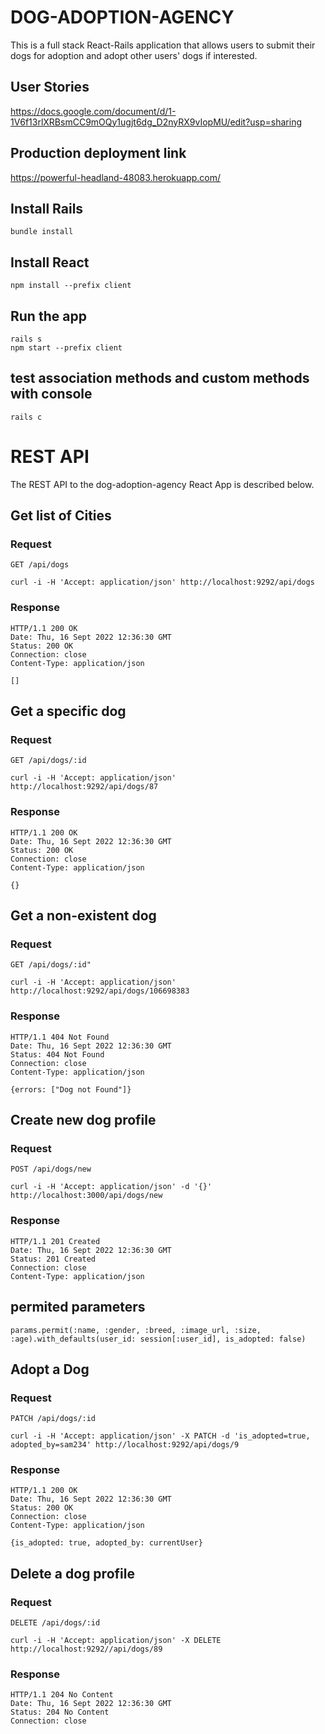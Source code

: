 # DOG-ADOPTION-AGENCY

This is a full stack React-Rails application that allows users to submit their dogs
for adoption and adopt other users' dogs if interested.

## User Stories
https://docs.google.com/document/d/1-1V6f13rlXRBsmCC9mOQy1ugjt6dg_D2nyRX9vIopMU/edit?usp=sharing

## Production deployment link
https://powerful-headland-48083.herokuapp.com/

## Install Rails

    bundle install

## Install React

    npm install --prefix client

## Run the app

    rails s
    npm start --prefix client


## test association methods and custom methods with console

    rails c

# REST API

The REST API to the dog-adoption-agency React App is described below.

## Get list of Cities

### Request

`GET /api/dogs`

    curl -i -H 'Accept: application/json' http://localhost:9292/api/dogs

### Response

    HTTP/1.1 200 OK
    Date: Thu, 16 Sept 2022 12:36:30 GMT
    Status: 200 OK
    Connection: close
    Content-Type: application/json

    []

## Get a specific dog

### Request

`GET /api/dogs/:id`

    curl -i -H 'Accept: application/json' http://localhost:9292/api/dogs/87

### Response

    HTTP/1.1 200 OK
    Date: Thu, 16 Sept 2022 12:36:30 GMT
    Status: 200 OK
    Connection: close
    Content-Type: application/json

    {}

## Get a non-existent dog

### Request

`GET /api/dogs/:id"`

    curl -i -H 'Accept: application/json' http://localhost:9292/api/dogs/106698383

### Response

    HTTP/1.1 404 Not Found
    Date: Thu, 16 Sept 2022 12:36:30 GMT
    Status: 404 Not Found
    Connection: close
    Content-Type: application/json

    {errors: ["Dog not Found"]}

## Create new dog profile

### Request

`POST /api/dogs/new`

    curl -i -H 'Accept: application/json' -d '{}' http://localhost:3000/api/dogs/new

### Response

    HTTP/1.1 201 Created
    Date: Thu, 16 Sept 2022 12:36:30 GMT
    Status: 201 Created
    Connection: close
    Content-Type: application/json

## permited parameters
    params.permit(:name, :gender, :breed, :image_url, :size, :age).with_defaults(user_id: session[:user_id], is_adopted: false)

## Adopt a Dog

### Request

`PATCH /api/dogs/:id`

    curl -i -H 'Accept: application/json' -X PATCH -d 'is_adopted=true, adopted_by=sam234' http://localhost:9292/api/dogs/9

### Response

    HTTP/1.1 200 OK
    Date: Thu, 16 Sept 2022 12:36:30 GMT
    Status: 200 OK
    Connection: close
    Content-Type: application/json

    {is_adopted: true, adopted_by: currentUser}

## Delete a dog profile

### Request

`DELETE /api/dogs/:id`

    curl -i -H 'Accept: application/json' -X DELETE http://localhost:9292//api/dogs/89

### Response

    HTTP/1.1 204 No Content
    Date: Thu, 16 Sept 2022 12:36:30 GMT
    Status: 204 No Content
    Connection: close








